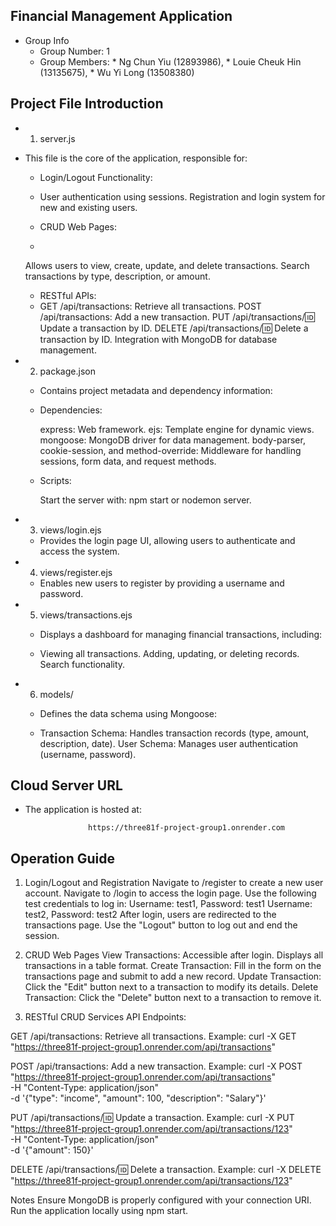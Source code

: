## Financial Management Application
   * Group Info
     * Group Number: 1
     * Group Members:
             * Ng Chun Yiu (12893986),
             * Louie Cheuk Hin (13135675),
             * Wu Yi Long (13508380)

       
## Project File Introduction
* 1. server.js
* This file is the core of the application, responsible for:

  * Login/Logout Functionality:
  * 
    User authentication using sessions.
    Registration and login system for new and existing users.

  * CRUD Web Pages:
  * 
  Allows users to view, create, update, and delete transactions.
  Search transactions by type, description, or amount.

  * RESTful APIs:
  * 
    GET /api/transactions: Retrieve all transactions.
    POST /api/transactions: Add a new transaction.
    PUT /api/transactions/:id: Update a transaction by ID.
    DELETE /api/transactions/:id: Delete a transaction by ID.
    Integration with MongoDB for database management.

* 2. package.json
     
  * Contains project metadata and dependency information:

  * Dependencies:
    
    express: Web framework.
    ejs: Template engine for dynamic views.
    mongoose: MongoDB driver for data management.
    body-parser, cookie-session, and method-override: Middleware for handling sessions, form data, and request methods.

  * Scripts:
    
    Start the server with: npm start or nodemon server.

* 3. views/login.ejs
     
  * Provides the login page UI, allowing users to authenticate and access the system.

* 4. views/register.ejs

  * Enables new users to register by providing a username and password.

* 5. views/transactions.ejs

  * Displays a dashboard for managing financial transactions, including:

  * Viewing all transactions.
    Adding, updating, or deleting records.
    Search functionality.
    
* 6. models/
     
  * Defines the data schema using Mongoose:

  * Transaction Schema: Handles transaction records (type, amount, description, date).
    User Schema: Manages user authentication (username, password).

## Cloud Server URL
* The application is hosted at:
  
                    https://three81f-project-group1.onrender.com
  
## Operation Guide

1. Login/Logout and Registration
Navigate to /register to create a new user account.
Navigate to /login to access the login page.
Use the following test credentials to log in:
Username: test1, Password: test1
Username: test2, Password: test2
After login, users are redirected to the transactions page.
Use the "Logout" button to log out and end the session.

3. CRUD Web Pages
View Transactions: Accessible after login. Displays all transactions in a table format.
Create Transaction: Fill in the form on the transactions page and submit to add a new record.
Update Transaction: Click the "Edit" button next to a transaction to modify its details.
Delete Transaction: Click the "Delete" button next to a transaction to remove it.

4. RESTful CRUD Services
API Endpoints:

GET /api/transactions: Retrieve all transactions.
Example:
curl -X GET "https://three81f-project-group1.onrender.com/api/transactions"

POST /api/transactions: Add a new transaction.
Example:
curl -X POST "https://three81f-project-group1.onrender.com/api/transactions" \
-H "Content-Type: application/json" \
-d '{"type": "income", "amount": 100, "description": "Salary"}'

PUT /api/transactions/:id: Update a transaction.
Example:
curl -X PUT "https://three81f-project-group1.onrender.com/api/transactions/123" \
-H "Content-Type: application/json" \
-d '{"amount": 150}'

DELETE /api/transactions/:id: Delete a transaction.
Example:
curl -X DELETE "https://three81f-project-group1.onrender.com/api/transactions/123"

Notes
Ensure MongoDB is properly configured with your connection URI.
Run the application locally using npm start.
